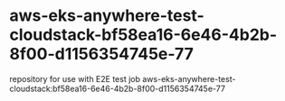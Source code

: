 # aws-eks-anywhere-test-cloudstack-bf58ea16-6e46-4b2b-8f00-d1156354745e-77
repository for use with E2E test job aws-eks-anywhere-test-cloudstack:bf58ea16-6e46-4b2b-8f00-d1156354745e-77
